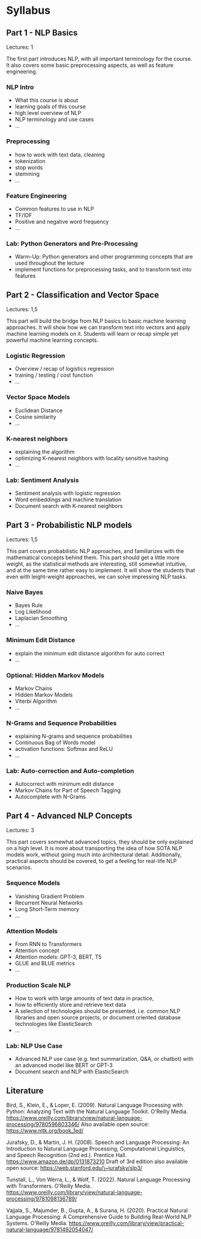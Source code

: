 # Syllabus

## Part 1 - NLP Basics

Lectures: 1

The first part introduces NLP, with all important terminology for the course. It also covers some basic preprocessing aspects, as well as feature engineering.

### NLP Intro

- What this course is about
- learning goals of this course
- high level overview of NLP
- NLP terminology and use cases
- ...

### Preprocessing

- how to work with text data, cleaning
- tokenization
- stop words
- stemming
- ...

### Feature Engineering

- Common features to use in NLP
- TF/IDF
- Positive and negative word frequency
- ...

### Lab: Python Generators and Pre-Processing

- Warm-Up: Python generators and other programming concepts that are used throughout the lecture
- implement functions for preprocessing tasks, and to transform text into features

## Part 2 - Classification and Vector Space

Lectures: 1,5

This part will build the bridge from NLP basics to basic machine learning approaches. It will show how we can transform text into vectors and apply machine learning models on it. Students will learn or recap simple yet powerful machine learning concepts.

### Logistic Regression

- Overview / recap of logistics regression
- training / testing / cost function
- ...

### Vector Space Models

- Euclidean Distance
- Cosine similarity
- ...

### K-nearest neighbors

- explaining the algorithm
- optimizing K-nearest neighbors with locality sensitive hashing
- ...

### Lab: Sentiment Analysis

- Sentiment analysis with logistic regression
- Word embeddings and machine translation
- Document search with K-nearest neighbors

## Part 3 - Probabilistic NLP models

Lectures: 1,5

This part covers probabilistic NLP approaches, and familiarizes with the mathematical concepts behind them. This part should get a little more weight, as the statistical methods are interesting, still somewhat intuitive, and at the same time rather easy to implement. It will show the students that even with leight-weight approaches, we can solve impressing NLP tasks.

### Naive Bayes

- Bayes Rule
- Log Likelihood
- Laplacian Smoothing
- ...

### Minimum Edit Distance

- explain the minimum edit distance algorithm for auto correct
- ...

### Optional: Hidden Markov Models

- Markov Chains
- Hidden Markov Models
- Viterbi Algorithm
- ...

### N-Grams and Sequence Probabilities

- explaining N-grams and sequence probabilities
- Continuous Bag of Words model
- activation functions: Softmax and ReLU
- ...

### Lab: Auto-correction and Auto-completion

- Autocorrect with minimum edit distance
- Markov Chains for Part of Speech Tagging
- Autocomplete with N-Grams

## Part 4 - Advanced NLP Concepts

Lectures: 3

This part covers somewhat advanced topics, they should be only explained on a high level. It is more about transporting the idea of how SOTA NLP models work, without going much into architectural detail. Additionally, practical aspects should be covered, to get a feeling for real-life NLP scenarios.

### Sequence Models

- Vanishing Gradient Problem
- Recurrent Neural Networks
- Long Short-Term memory
- ...

### Attention Models

- From RNN to Transformers
- Attention concept
- Attention models: GPT-3, BERT, T5
- GLUE and BLUE metrics
- ...

### Production Scale NLP

- How to work with large amounts of text data in practice,
- how to efficiently store and retrieve text data
- A selection of technologies should be presented, i.e. common NLP libraries and open source projects, or document oriented database technologies like ElasticSearch
- ...

### Lab: NLP Use Case

- Advanced NLP use case (e.g. text summarization, Q&A, or chatbot) with an advanced model like BERT or GPT-3
- Document search and NLP with ElasticSearch

## Literature

Bird, S., Klein, E., & Loper, E. (2009). Natural Language Processing with Python: Analyzing Text with the Natural Language Toolkit. O'Reilly Media. <https://www.oreilly.com/library/view/natural-language-processing/9780596803346/> Also available open source: <https://www.nltk.org/book_1ed/>

Jurafsky, D., & Martin, J. H. (2008). Speech and Language Processing: An Introduction to Natural Language Processing, Computational Linguistics, and Speech Recognition (2nd ed.). Prentice Hall. <https://www.amazon.de/dp/0131873210> Draft of 3rd edition also available open source: <https://web.stanford.edu/\~jurafsky/slp3/>

Tunstall, L., Von Werra, L., & Wolf, T. (2022). Natural Language Processing with Transformers. O'Reilly Media. <https://www.oreilly.com/library/view/natural-language-processing/9781098136789/>

Vajjala, S., Majumder, B., Gupta, A., & Surana, H. (2020). Practical Natural Language Processing: A Comprehensive Guide to Building Real-World NLP Systems. O'Reilly Media. <https://www.oreilly.com/library/view/practical-natural-language/9781492054047/>
